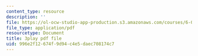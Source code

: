 ```yaml
---
content_type: resource
description: ''
file: https://ol-ocw-studio-app-production.s3.amazonaws.com/courses/6-004-computation-structures-spring-2017/996e2f12674f9d94c4e5daec708174c7_-bWtembpQjU.pdf
file_type: application/pdf
resourcetype: Document
title: 3play pdf file
uid: 996e2f12-674f-9d94-c4e5-daec708174c7
---
```


